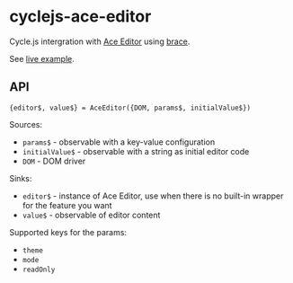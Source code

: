 # cyclejs-ace-editor

Cycle.js intergration with [Ace Editor](https://ace.c9.io/) using
[brace](https://github.com/thlorenz/brace).

See [live example](https://tommy-the-runner.github.io/cyclejs-ace-editor/).

## API

```
{editor$, value$} = AceEditor({DOM, params$, initialValue$})
```

Sources:

 - `params$` - observable with a key-value configuration
 - `initialValue$` - observable with a string as initial editor code
 - `DOM` - DOM driver

Sinks:

 - `editor$` - instance of Ace Editor, use when there is no built-in wrapper for the feature you want
 - `value$` - observable of editor content


Supported keys for the params:
 - `theme`
 - `mode`
 - `readOnly`
